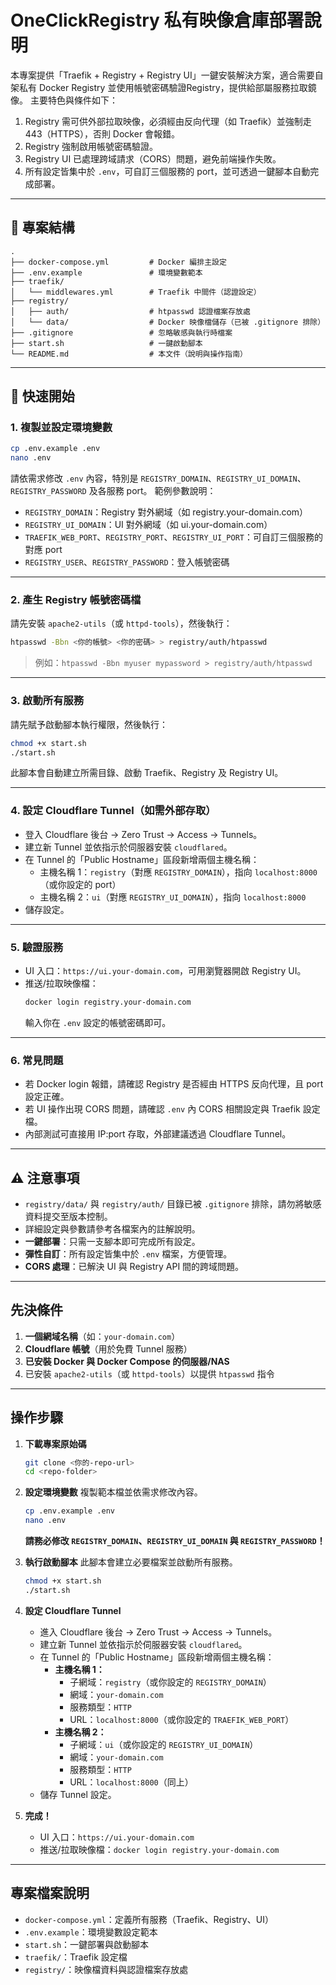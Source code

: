 # OneClickRegistry 私有映像倉庫部署說明

本專案提供「Traefik + Registry + Registry UI」一鍵安裝解決方案，適合需要自架私有 Docker Registry 並使用帳號密碼驗證Registry，提供給部屬服務拉取鏡像。
主要特色與條件如下：

1. Registry 需可供外部拉取映像，必須經由反向代理（如 Traefik）並強制走 443（HTTPS），否則 Docker 會報錯。
2. Registry 強制啟用帳號密碼驗證。
3. Registry UI 已處理跨域請求（CORS）問題，避免前端操作失敗。
4. 所有設定皆集中於 `.env`，可自訂三個服務的 port，並可透過一鍵腳本自動完成部署。


---

## 📁 專案結構

```
.
├── docker-compose.yml         # Docker 編排主設定
├── .env.example               # 環境變數範本
├── traefik/
│   └── middlewares.yml        # Traefik 中間件（認證設定）
├── registry/
│   ├── auth/                  # htpasswd 認證檔案存放處
│   └── data/                  # Docker 映像檔儲存（已被 .gitignore 排除）
├── .gitignore                 # 忽略敏感與執行時檔案
├── start.sh                   # 一鍵啟動腳本
└── README.md                  # 本文件（說明與操作指南）
```

---

## 🚀 快速開始

### 1. 複製並設定環境變數

```bash
cp .env.example .env
nano .env
```
請依需求修改 `.env` 內容，特別是 `REGISTRY_DOMAIN`、`REGISTRY_UI_DOMAIN`、`REGISTRY_PASSWORD` 及各服務 port。
範例參數說明：
- `REGISTRY_DOMAIN`：Registry 對外網域（如 registry.your-domain.com）
- `REGISTRY_UI_DOMAIN`：UI 對外網域（如 ui.your-domain.com）
- `TRAEFIK_WEB_PORT`、`REGISTRY_PORT`、`REGISTRY_UI_PORT`：可自訂三個服務的對應 port
- `REGISTRY_USER`、`REGISTRY_PASSWORD`：登入帳號密碼

---

### 2. 產生 Registry 帳號密碼檔

請先安裝 `apache2-utils`（或 `httpd-tools`），然後執行：

```bash
htpasswd -Bbn <你的帳號> <你的密碼> > registry/auth/htpasswd
```
> 例如：`htpasswd -Bbn myuser mypassword > registry/auth/htpasswd`

---

### 3. 啟動所有服務

請先賦予啟動腳本執行權限，然後執行：

```bash
chmod +x start.sh
./start.sh
```
此腳本會自動建立所需目錄、啟動 Traefik、Registry 及 Registry UI。

---

### 4. 設定 Cloudflare Tunnel（如需外部存取）

- 登入 Cloudflare 後台 → Zero Trust → Access → Tunnels。
- 建立新 Tunnel 並依指示於伺服器安裝 `cloudflared`。
- 在 Tunnel 的「Public Hostname」區段新增兩個主機名稱：
    - 主機名稱 1：`registry`（對應 `REGISTRY_DOMAIN`），指向 `localhost:8000`（或你設定的 port）
    - 主機名稱 2：`ui`（對應 `REGISTRY_UI_DOMAIN`），指向 `localhost:8000`
- 儲存設定。

---

### 5. 驗證服務

- UI 入口：`https://ui.your-domain.com`，可用瀏覽器開啟 Registry UI。
- 推送/拉取映像檔：
  ```bash
  docker login registry.your-domain.com
  ```
  輸入你在 `.env` 設定的帳號密碼即可。

---

### 6. 常見問題

- 若 Docker login 報錯，請確認 Registry 是否經由 HTTPS 反向代理，且 port 設定正確。
- 若 UI 操作出現 CORS 問題，請確認 `.env` 內 CORS 相關設定與 Traefik 設定檔。
- 內部測試可直接用 IP:port 存取，外部建議透過 Cloudflare Tunnel。

---

## ⚠️ 注意事項

- `registry/data/` 與 `registry/auth/` 目錄已被 `.gitignore` 排除，請勿將敏感資料提交至版本控制。
- 詳細設定與參數請參考各檔案內的註解說明。
- **一鍵部署**：只需一支腳本即可完成所有設定。
- **彈性自訂**：所有設定皆集中於 `.env` 檔案，方便管理。
- **CORS 處理**：已解決 UI 與 Registry API 間的跨域問題。

---

## 先決條件

1. **一個網域名稱**（如：`your-domain.com`）
2. **Cloudflare 帳號**（用於免費 Tunnel 服務）
3. **已安裝 Docker 與 Docker Compose 的伺服器/NAS**
4. 已安裝 `apache2-utils`（或 `httpd-tools`）以提供 `htpasswd` 指令

---

## 操作步驟

1. **下載專案原始碼**
    ```bash
    git clone <你的-repo-url>
    cd <repo-folder>
    ```

2. **設定環境變數**
    複製範本檔並依需求修改內容。
    ```bash
    cp .env.example .env
    nano .env
    ```
    **請務必修改 `REGISTRY_DOMAIN`、`REGISTRY_UI_DOMAIN` 與 `REGISTRY_PASSWORD`！**

3. **執行啟動腳本**
    此腳本會建立必要檔案並啟動所有服務。
    ```bash
    chmod +x start.sh
    ./start.sh
    ```

4. **設定 Cloudflare Tunnel**
    - 進入 Cloudflare 後台 → Zero Trust → Access → Tunnels。
    - 建立新 Tunnel 並依指示於伺服器安裝 `cloudflared`。
    - 在 Tunnel 的「Public Hostname」區段新增兩個主機名稱：
        - **主機名稱 1：**
            - 子網域：`registry`（或你設定的 `REGISTRY_DOMAIN`）
            - 網域：`your-domain.com`
            - 服務類型：`HTTP`
            - URL：`localhost:8000`（或你設定的 `TRAEFIK_WEB_PORT`）
        - **主機名稱 2：**
            - 子網域：`ui`（或你設定的 `REGISTRY_UI_DOMAIN`）
            - 網域：`your-domain.com`
            - 服務類型：`HTTP`
            - URL：`localhost:8000`（同上）
    - 儲存 Tunnel 設定。

5. **完成！**
    - UI 入口：`https://ui.your-domain.com`
    - 推送/拉取映像檔：`docker login registry.your-domain.com`

---

## 專案檔案說明

- `docker-compose.yml`：定義所有服務（Traefik、Registry、UI）
- `.env.example`：環境變數設定範本
- `start.sh`：一鍵部署與啟動腳本
- `traefik/`：Traefik 設定檔
- `registry/`：映像檔資料與認證檔案存放處